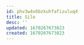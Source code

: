 ```yaml
---
id: phv3w4x6bzkuhfafizuluq4
title: Silo
desc: ''
updated: 1670267673823
created: 1670267673823
---
```

